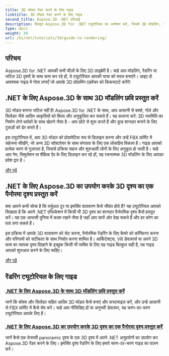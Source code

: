 ```yaml
---
title: 3D मॉडल रेंडर करने के लिए गाइड
linktitle: 3D मॉडल रेंडर करने के लिए गाइड
second_title: Aspose.3D .NET एपीआई
description: विस्तृत Aspose.3D for .NET ट्यूटोरियल का अन्वेषण करें, जिसमें 3D मॉडलिंग, रेंडरिंग और दृश्य हेरफेर शामिल है। सभी स्तरों के डेवलपर्स के लिए सरलीकृत गाइड।
type: docs
weight: 30
url: /hi/net/tutorials/3d/guide-to-rendering/
---
```

## परिचय

Aspose.3D for .NET आपकी सभी चीज़ों के लिए 3D लाइब्रेरी है। चाहे आप मॉडलिंग, रेंडरिंग या जटिल 3D दृश्यों के साथ काम कर रहे हों, ये ट्यूटोरियल आपकी यात्रा को सरल बनाएंगे। आइए दो आवश्यक गाइड में गोता लगाएँ जो आपके 3D प्रोग्रामिंग एडवेंचर को किकस्टार्ट करेंगे!  

## .NET के लिए Aspose.3D के साथ 3D मॉडलिंग छवि प्रस्तुत करें  

3D मॉडल बनाना जटिल नहीं है! Aspose.3D for .NET के साथ, आप आसानी से बक्से, गोले और सिलेंडर जैसे आदिम आकृतियों को शिल्प और अनुकूलित कर सकते हैं। यह कल्पना करें: 3D ज्यामिति का निर्माण लेगो ब्लॉकों के साथ खेलने जैसा है - आप छोटे से शुरू करते हैं और कुछ शानदार बनाने के लिए टुकड़ों को ढेर करते हैं।  

इस ट्यूटोरियल में, आप 3D मॉडल को प्रोग्रामेटिक रूप से डिज़ाइन करना और उन्हें FBX फ़ॉर्मेट में सहेजना सीखेंगे, जो अन्य 3D सॉफ़्टवेयर के साथ संगतता के लिए एक लोकप्रिय विकल्प है। गाइड आपको प्रत्येक चरण से गुज़ारता है, जिससे प्रक्रिया सहज और शुरुआती लोगों के लिए अनुकूल हो जाती है। चाहे आप गेम, सिमुलेशन या शैक्षिक ऐप के लिए डिज़ाइन कर रहे हों, यह रचनात्मक 3D मॉडलिंग के लिए आपका प्रवेश द्वार है।  

[और पढ़ें](./render-3d-modeling-image/)  

## .NET के लिए Aspose.3D का उपयोग करके 3D दृश्य का एक पैनोरमा दृश्य प्रस्तुत करें  

क्या आपने कभी सोचा है कि वर्चुअल टूर या इमर्सिव वातावरण कैसे जीवंत होते हैं? यह ट्यूटोरियल आपको सिखाता है कि अपने .NET एप्लिकेशन में किसी भी 3D दृश्य का शानदार पैनोरमिक दृश्य कैसे प्रस्तुत करें। यह एक आभासी दुनिया में कदम रखने जैसा है जहाँ आप चारों ओर देख सकते हैं और हर कोण का पता लगा सकते हैं।  

इस प्रक्रिया में आपके 3D वातावरण को सेट करना, पैनोरमिक रेंडरिंग के लिए कैमरे को कॉन्फ़िगर करना और परिणामों को सटीकता के साथ निर्यात करना शामिल है। आर्किटेक्ट्स, VR डेवलपर्स या अपने 3D काम का व्यापक दृश्य दिखाने के इच्छुक किसी भी व्यक्ति के लिए यह गाइड बिल्कुल सही है, यह गाइड आपको शुरुआत करने के लिए चाहिए।  

[और पढ़ें](./render-panorama-view-3d-scene/)  

## रेंडरिंग ट्यूटोरियल के लिए गाइड
### [.NET के लिए Aspose.3D के साथ 3D मॉडलिंग छवि प्रस्तुत करें](./render-3d-modeling-image/)
जानें कि बॉक्स और सिलेंडर सहित आदिम 3D मॉडल कैसे बनाएं और कस्टमाइज़ करें, और उन्हें आसानी से FBX फ़ॉर्मेट में कैसे सेव करें। चाहे आप नौसिखिए हों या अनुभवी डेवलपर, यह चरण-दर-चरण ट्यूटोरियल आपके लिए है।
### [.NET के लिए Aspose.3D का उपयोग करके 3D दृश्य का एक पैनोरमा दृश्य प्रस्तुत करें](./render-panorama-view-3d-scene/)
जानें कैसे एक तेजस्वी panoramic दृश्य के एक 3D दृश्य में अपने .NET अनुप्रयोगों का उपयोग कर Aspose.3D रेंडर करने के लिए। इमर्सिव दृश्य रेंडरिंग के लिए हमारे चरण-दर-चरण गाइड का पालन करें।